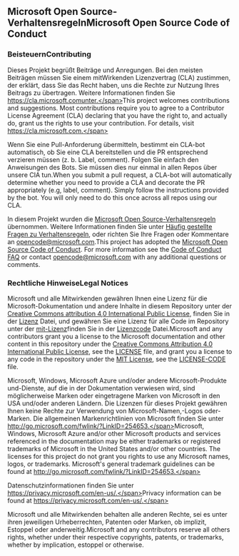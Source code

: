 ## <a name="microsoft-open-source-code-of-conduct"></a><span data-ttu-id="e1e11-101">Microsoft Open Source-Verhaltensregeln</span><span class="sxs-lookup"><span data-stu-id="e1e11-101">Microsoft Open Source Code of Conduct</span></span>

### <a name="contributing"></a><span data-ttu-id="e1e11-102">Beisteuern</span><span class="sxs-lookup"><span data-stu-id="e1e11-102">Contributing</span></span>

<span data-ttu-id="e1e11-p101">Dieses Projekt begrüßt Beiträge und Anregungen.  Bei den meisten Beiträgen müssen Sie einem mitWirkenden Lizenzvertrag (CLA) zustimmen, der erklärt, dass Sie das Recht haben, uns die Rechte zur Nutzung Ihres Beitrags zu übertragen. Weitere Informationen finden Sie https://cla.microsoft.comunter.</span><span class="sxs-lookup"><span data-stu-id="e1e11-p101">This project welcomes contributions and suggestions.  Most contributions require you to agree to a Contributor License Agreement (CLA) declaring that you have the right to, and actually do, grant us the rights to use your contribution. For details, visit https://cla.microsoft.com.</span></span>

<span data-ttu-id="e1e11-p102">Wenn Sie eine Pull-Anforderung übermitteln, bestimmt ein CLA-bot automatisch, ob Sie eine CLA bereitstellen und die PR entsprechend verzieren müssen (z. b. Label, comment). Folgen Sie einfach den Anweisungen des Bots. Sie müssen dies nur einmal in allen Repos über unsere CIA tun.</span><span class="sxs-lookup"><span data-stu-id="e1e11-p102">When you submit a pull request, a CLA-bot will automatically determine whether you need to provide a CLA and decorate the PR appropriately (e.g, label, comment). Simply follow the instructions provided by the bot. You will only need to do this once across all repos using our CLA.</span></span>

<span data-ttu-id="e1e11-p103">In diesem Projekt wurden die [Microsoft Open Source-Verhaltensregeln](https://opensource.microsoft.com/codeofconduct/) übernommen. Weitere Informationen finden Sie unter [Häufig gestellte Fragen zu Verhaltensregeln](https://opensource.microsoft.com/codeofconduct/faq/), oder richten Sie Ihre Fragen oder Kommentare an [opencode@microsoft.com](mailto:opencode@microsoft.com).</span><span class="sxs-lookup"><span data-stu-id="e1e11-p103">This project has adopted the [Microsoft Open Source Code of Conduct](https://opensource.microsoft.com/codeofconduct/). For more information see the [Code of Conduct FAQ](https://opensource.microsoft.com/codeofconduct/faq/) or contact [opencode@microsoft.com](mailto:opencode@microsoft.com) with any additional questions or comments.</span></span>

### <a name="legal-notices"></a><span data-ttu-id="e1e11-111">Rechtliche Hinweise</span><span class="sxs-lookup"><span data-stu-id="e1e11-111">Legal Notices</span></span>

<span data-ttu-id="e1e11-112">Microsoft und alle Mitwirkenden gewähren Ihnen eine Lizenz für die Microsoft-Dokumentation und andere Inhalte in diesem Repository unter der [Creative Commons attribution 4,0 International Public License](https://creativecommons.org/licenses/by/4.0/legalcode), finden Sie in der [Lizenz](LICENSE) Datei, und gewähren Sie eine Lizenz für alle Code im Repository unter der [mit-Lizenz](https://opensource.org/licenses/MIT)finden Sie in der [Lizenzcode](LICENSE-CODE) Datei.</span><span class="sxs-lookup"><span data-stu-id="e1e11-112">Microsoft and any contributors grant you a license to the Microsoft documentation and other content in this repository under the [Creative Commons Attribution 4.0 International Public License](https://creativecommons.org/licenses/by/4.0/legalcode), see the [LICENSE](LICENSE) file, and grant you a license to any code in the repository under the [MIT License](https://opensource.org/licenses/MIT), see the [LICENSE-CODE](LICENSE-CODE) file.</span></span>

<span data-ttu-id="e1e11-p104">Microsoft, Windows, Microsoft Azure und/oder andere Microsoft-Produkte und-Dienste, auf die in der Dokumentation verwiesen wird, sind möglicherweise Marken oder eingetragene Marken von Microsoft in den USA und/oder anderen Ländern. Die Lizenzen für dieses Projekt gewähren Ihnen keine Rechte zur Verwendung von Microsoft-Namen,-Logos oder-Marken. Die allgemeinen Markenrichtlinien von Microsoft finden Sie unter http://go.microsoft.com/fwlink/?LinkID=254653.</span><span class="sxs-lookup"><span data-stu-id="e1e11-p104">Microsoft, Windows, Microsoft Azure and/or other Microsoft products and services referenced in the documentation may be either trademarks or registered trademarks of Microsoft in the United States and/or other countries. The licenses for this project do not grant you rights to use any Microsoft names, logos, or trademarks. Microsoft's general trademark guidelines can be found at http://go.microsoft.com/fwlink/?LinkID=254653.</span></span>

<span data-ttu-id="e1e11-116">Datenschutzinformationen finden Sie unter https://privacy.microsoft.com/en-us/.</span><span class="sxs-lookup"><span data-stu-id="e1e11-116">Privacy information can be found at https://privacy.microsoft.com/en-us/.</span></span>

<span data-ttu-id="e1e11-117">Microsoft und alle Mitwirkenden behalten alle anderen Rechte, sei es unter ihren jeweiligen Urheberrechten, Patenten oder Marken, ob implizit, Estoppel oder anderweitig.</span><span class="sxs-lookup"><span data-stu-id="e1e11-117">Microsoft and any contributors reserve all others rights, whether under their respective copyrights, patents, or trademarks, whether by implication, estoppel or otherwise.</span></span>
